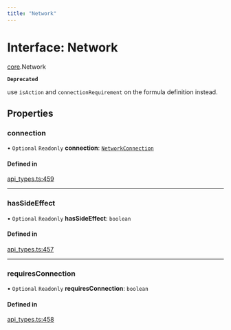 ```yaml
---
title: "Network"
---
```

# Interface: Network

[core](../modules/core.md).Network

**`Deprecated`**

use `isAction` and `connectionRequirement` on the formula definition instead.

## Properties

### connection

• `Optional` `Readonly` **connection**: [`NetworkConnection`](../enums/core.NetworkConnection.md)

#### Defined in

[api_types.ts:459](https://github.com/coda/packs-sdk/blob/main/api_types.ts#L459)

___

### hasSideEffect

• `Optional` `Readonly` **hasSideEffect**: `boolean`

#### Defined in

[api_types.ts:457](https://github.com/coda/packs-sdk/blob/main/api_types.ts#L457)

___

### requiresConnection

• `Optional` `Readonly` **requiresConnection**: `boolean`

#### Defined in

[api_types.ts:458](https://github.com/coda/packs-sdk/blob/main/api_types.ts#L458)
